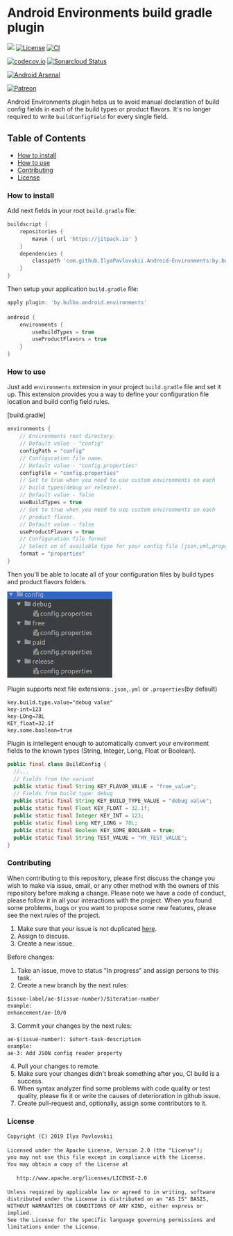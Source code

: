 # Android Environments build gradle plugin
[![](https://jitpack.io/v/IlyaPavlovskii/Android-Environments.svg)](https://jitpack.io/#IlyaPavlovskii/Android-Environments)
[![License](https://img.shields.io/badge/License-Apache%202.0-blue.svg)](https://opensource.org/licenses/Apache-2.0)
[![CI](https://travis-ci.com/IlyaPavlovskii/Android-Environments.svg?branch=master)](https://travis-ci.com/IlyaPavlovskii/Android-Environments.svg?branch=master)

[![codecov.io](https://codecov.io/github/IlyaPavlovskii/Android-Environments/coverage.svg?branch=master)](https://codecov.io/github/IlyaPavlovskii/Android-Environments?branch=master)
[![Sonarcloud Status](https://sonarcloud.io/api/project_badges/measure?project=IlyaPavlovskii_Android-Environments&metric=alert_status)](https://sonarcloud.io/dashboard?id=IlyaPavlovskii_Android-Environments)

[![Android Arsenal]( https://img.shields.io/badge/Android%20Arsenal-Android%20Environments%20plugin-green.svg?style=flat )]( https://android-arsenal.com/details/1/7733 )

[![Patreon](https://img.shields.io/endpoint.svg?url=https%3A%2F%2Fshieldsio-patreon.herokuapp.com%2Fipavlovskii&style=for-the-badge)](https://patreon.com/ipavlovskii)

Android Environments plugin helps us to avoid manual declaration of build 
config fields in each of the build types or product flavors. It's no longer required
to write `buildConfigField` for every single field.

## Table of Contents
- [How to install](#how-to-install)
- [How to use](#how-to-use)
- [Contributing](#contributing)
- [License](#license)

### How to install
Add next fields in your root `build.gradle` file:
```groovy
buildscript {
    repositories {
        maven { url 'https://jitpack.io' }
    }
    dependencies {
        classpath 'com.github.IlyaPavlovskii.Android-Environments:by.bulba.android.environments.gradle.plugin:1.0.2'
    }
}
```

Then setup your application `build.gradle` file:
```groovy
apply plugin: 'by.bulba.android.environments'

android {
    environments {
        useBuildTypes = true
        useProductFlavors = true
    }
}
```

### How to use

Just add `environments` extension in your project `build.gradle` file 
and set it up. This extension provides you a way to define your configuration file
location and build config field rules.
 
[build.gradle]
```groovy
environments { 
    // Environments root directory.
    // Default value - "config" 
    configPath = "config"  
    // Configuration file name.
    // Default value - "config.properties"
    configFile = "config.properties"
    // Set to true when you need to use custom environments on each 
    // build types(debug or release).
    // Default value - false
    useBuildTypes = true 
    // Set to true when you need to use custom environments on each
    // product flavor.
    // Default value - false
    useProductFlavors = true
    // Configuration file format
    // Select on of available type for your config file [json,yml,properties - default value]
    format = "properties"
}
``` 

Then you'll be able to locate all of your configuration files by build types and 
product flavors folders.

![Configuration directory!](img/config.png "Configuration directory")

Plugin supports next file extensions:`.json`,`.yml` or `.properties`(by default)
```properties
key.build.type.value="debug value"
key-int=123
key-LOng=78L
KEY_float=32.1f
key.some.boolean=true
```
Plugin is intellegent enough to automatically convert your environment fields to the known types
(String, Integer, Long, Float or Boolean).

```java
public final class BuildConfig {
  //...
  // Fields from the variant
  public static final String KEY_FLAVOR_VALUE = "free_value";
  // Fields from build type: debug
  public static final String KEY_BUILD_TYPE_VALUE = "debug value";
  public static final Float KEY_FLOAT = 32.1f;
  public static final Integer KEY_INT = 123;
  public static final Long KEY_LONG = 78L;
  public static final Boolean KEY_SOME_BOOLEAN = true;
  public static final String TEST_VALUE = "MY_TEST_VALUE";
}
```

### Contributing
  
When contributing to this repository, please first discuss the change you wish to make via issue, email, or any other method with the owners of this repository before making a change.
Please note we have a code of conduct, please follow it in all your interactions with the project.
When you found some problems, bugs or you want to propose some new features, please see the next rules of the project.

1. Make sure that your issue is not duplicated [here](https://github.com/IlyaPavlovskii/Android-Environments/issues).  
2. Assign to discuss.
3. Create a new issue.

Before changes:
1. Take an issue, move to status "In progress" and assign persons to this task. 
2. Create a new branch by the next rules:
```
$issue-label/ae-$(issue-number)/$iteration-number
example:
enhancement/ae-10/0
```
3. Commit your changes by the next rules:
```
ae-$(issue-number): $short-task-description
example:
ae-3: Add JSON config reader property
```
4. Pull your changes to remote.
5. Make sure your changes didn't break something after you, CI build is a success.
6. When syntax analyzer find some problems with code quality or test quality, please fix it
or write the causes of deterioration in github issue.
7. Create pull-request and, optionally, assign some contributors to it.

### License

    Copyright (C) 2019 Ilya Pavlovskii

    Licensed under the Apache License, Version 2.0 (the "License");
    you may not use this file except in compliance with the License.
    You may obtain a copy of the License at

       http://www.apache.org/licenses/LICENSE-2.0

    Unless required by applicable law or agreed to in writing, software
    distributed under the License is distributed on an "AS IS" BASIS,
    WITHOUT WARRANTIES OR CONDITIONS OF ANY KIND, either express or implied.
    See the License for the specific language governing permissions and
    limitations under the License.

